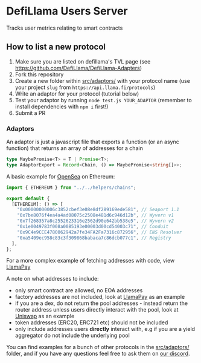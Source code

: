 # DefiLlama Users Server

Tracks user metrics relating to smart contracts

## How to list a new protocol

1. Make sure you are listed on defillama's TVL page (see https://github.com/DefiLlama/DefiLlama-Adapters)
2. Fork this repository
3. Create a new folder within [src/adaptors/](src/adaptors/) with your protocol name (use your project `slug` from `https://api.llama.fi/protocols`)
4. Write an adaptor for your protocol (tutorial below)
5. Test your adaptor by running `node test.js YOUR_ADAPTOR` (remember to install dependencies with `npm i` first!)
6. Submit a PR

### Adaptors

An adaptor is just a javascript file that exports a function (or an async function) that returns an array of addresses for a chain

```typescript
type MaybePromise<T> = T | Promise<T>;
type AdaptorExport = Record<Chain, () => MaybePromise<string[]>>;
```

A basic example for [OpenSea](src/adaptors/opensea/index.js) on Ethereum:

```javascript
import { ETHEREUM } from "../../helpers/chains";

export default {
  [ETHEREUM]: () => [
    "0x00000000006c3852cbef3e08e8df289169ede581", // Seaport 1.1
    "0x7be8076f4ea4a4ad08075c2508e481d6c946d12b", // Wyvern v1
    "0x7f268357a8c2552623316e2562d90e642bb538e5", // Wyvern v2
    "0x1e0049783f008a0085193e00003d00cd54003c71", // Conduit
    "0x9C4e9CCE4780062942a7fe34FA2Fa7316c872956", // ENS Resolver
    "0xa5409ec958c83c3f309868babaca7c86dcb077c1", // Registry
  ],
};
```

For a more complex example of fetching addresses with code, view [LlamaPay](src/adaptors/llamapay/index.js)

A note on what addresses to include:

- only smart contract are allowed, no EOA addresses
- factory addresses are not included, look at [LlamaPay](src/adaptors/llamapay/index.js) as an example
- if you are a dex, do not return the pool addresses - instead return the router address unless users directly interact with the pool, look at [Uniswap](src/adaptors/uniswap/index.js) as an example
- token addresses (ERC20, ERC721 etc) should not be included
- only include addresses users **directly** interact with, e.g if you are a yield aggregator do not include the underlying pool

You can find examples for a bunch of other protocols in the [src/adaptors/](src/adaptors/) folder, and if you have any questions feel free to ask them on [our discord](https://discord.gg/defillama).
